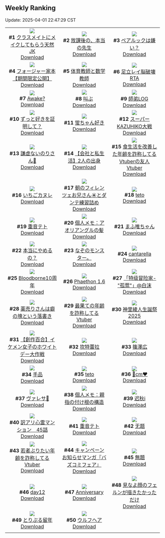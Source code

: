 ## Weekly Ranking
Update: 2025-04-01 22:47:29 CST

|      |      |      |
| :----: | :----: | :----: |
| ![](https://i.pixiv.re/c/240x480/img-master/img/2025/03/26/01/25/33/128610822_p0_master1200.jpg)<br>**#1** [クラスメイトにメイクしてもらう天然JK](https://www.pixiv.net/artworks/128610822)<br>[Download](https://i.pixiv.re/img-original/img/2025/03/26/01/25/33/128610822_p0.jpg) | ![](https://i.pixiv.re/c/240x480/img-master/img/2025/03/26/20/35/24/128633136_p0_master1200.jpg)<br>**#2** [放課後の、本当の先生](https://www.pixiv.net/artworks/128633136)<br>[Download](https://i.pixiv.re/img-original/img/2025/03/26/20/35/24/128633136_p0.jpg) | ![](https://i.pixiv.re/c/240x480/img-master/img/2025/03/26/17/00/09/128626424_p0_master1200.jpg)<br>**#3** [ペアルックは嫌い？](https://www.pixiv.net/artworks/128626424)<br>[Download](https://i.pixiv.re/img-original/img/2025/03/26/17/00/09/128626424_p0.jpg) |
| ![](https://i.pixiv.re/c/240x480/img-master/img/2025/03/31/13/04/49/128631125_p0_master1200.jpg)<br>**#4** [フォージャー家本【期間限定公開】](https://www.pixiv.net/artworks/128631125)<br>[Download](https://i.pixiv.re/img-original/img/2025/03/31/13/04/49/128631125_p0.jpg) | ![](https://i.pixiv.re/c/240x480/img-master/img/2025/03/27/20/11/46/128665738_p0_master1200.jpg)<br>**#5** [体育教師と数学教師](https://www.pixiv.net/artworks/128665738)<br>[Download](https://i.pixiv.re/img-original/img/2025/03/27/20/11/46/128665738_p0.jpg) | ![](https://i.pixiv.re/c/240x480/img-master/img/2025/03/26/18/32/05/128628996_p0_master1200.jpg)<br>**#6** [足立レイ脳破壊RTA](https://www.pixiv.net/artworks/128628996)<br>[Download](https://i.pixiv.re/img-original/img/2025/03/26/18/32/05/128628996_p0.jpg) |
| ![](https://i.pixiv.re/c/240x480/img-master/img/2025/03/25/19/10/31/128596110_p0_master1200.jpg)<br>**#7** [Awake?](https://www.pixiv.net/artworks/128596110)<br>[Download](https://i.pixiv.re/img-original/img/2025/03/25/19/10/31/128596110_p0.jpg) | ![](https://i.pixiv.re/c/240x480/img-master/img/2025/03/25/07/30/02/128582243_p0_master1200.jpg)<br>**#8** [叫ぶ](https://www.pixiv.net/artworks/128582243)<br>[Download](https://i.pixiv.re/img-original/img/2025/03/25/07/30/02/128582243_p0.jpg) | ![](https://i.pixiv.re/c/240x480/img-master/img/2025/03/26/01/45/27/128611334_p0_master1200.jpg)<br>**#9** [師弟LOG](https://www.pixiv.net/artworks/128611334)<br>[Download](https://i.pixiv.re/img-original/img/2025/03/26/01/45/27/128611334_p0.png) |
| ![](https://i.pixiv.re/c/240x480/img-master/img/2025/03/26/00/00/14/128607561_p0_master1200.jpg)<br>**#10** [ずっと好きを証明して？](https://www.pixiv.net/artworks/128607561)<br>[Download](https://i.pixiv.re/img-original/img/2025/03/26/00/00/14/128607561_p0.jpg) | ![](https://i.pixiv.re/c/240x480/img-master/img/2025/03/26/00/00/17/128607583_p0_master1200.jpg)<br>**#11** [蛍ちゃん好き](https://www.pixiv.net/artworks/128607583)<br>[Download](https://i.pixiv.re/img-original/img/2025/03/26/00/00/17/128607583_p0.png) | ![](https://i.pixiv.re/c/240x480/img-master/img/2025/03/26/14/59/12/128624007_p0_master1200.jpg)<br>**#12** [スーパーKAZUHIKO大戦](https://www.pixiv.net/artworks/128624007)<br>[Download](https://i.pixiv.re/img-original/img/2025/03/26/14/59/12/128624007_p0.jpg) |
| ![](https://i.pixiv.re/c/240x480/img-master/img/2025/03/25/19/10/23/128596104_p0_master1200.jpg)<br>**#13** [謙虚ないのりさん🍤](https://www.pixiv.net/artworks/128596104)<br>[Download](https://i.pixiv.re/img-original/img/2025/03/25/19/10/23/128596104_p0.jpg) | ![](https://i.pixiv.re/c/240x480/img-master/img/2025/03/25/12/00/11/128586503_p0_master1200.jpg)<br>**#14** [【会社と私生活】2人の出身](https://www.pixiv.net/artworks/128586503)<br>[Download](https://i.pixiv.re/img-original/img/2025/03/25/12/00/11/128586503_p0.jpg) | ![](https://i.pixiv.re/c/240x480/img-master/img/2025/03/26/21/05/13/128634316_p0_master1200.jpg)<br>**#15** [食生活を改善した年齢を詐称してるVtuberの友人Vtuber](https://www.pixiv.net/artworks/128634316)<br>[Download](https://i.pixiv.re/img-original/img/2025/03/26/21/05/13/128634316_p0.png) |
| ![](https://i.pixiv.re/c/240x480/img-master/img/2025/03/25/20/30/04/128598907_p0_master1200.jpg)<br>**#16** [いちごカヌレ](https://www.pixiv.net/artworks/128598907)<br>[Download](https://i.pixiv.re/img-original/img/2025/03/25/20/30/04/128598907_p0.png) | ![](https://i.pixiv.re/c/240x480/img-master/img/2025/03/26/23/17/38/128639683_p0_master1200.jpg)<br>**#17** [朝のフィレンツェお兄さん☀とダンテ練習詰め](https://www.pixiv.net/artworks/128639683)<br>[Download](https://i.pixiv.re/img-original/img/2025/03/26/23/17/38/128639683_p0.jpg) | ![](https://i.pixiv.re/c/240x480/img-master/img/2025/03/27/01/26/01/128644480_p0_master1200.jpg)<br>**#18** [teto](https://www.pixiv.net/artworks/128644480)<br>[Download](https://i.pixiv.re/img-original/img/2025/03/27/01/26/01/128644480_p0.jpg) |
| ![](https://i.pixiv.re/c/240x480/img-master/img/2025/03/25/10/15/31/128584739_p0_master1200.jpg)<br>**#19** [重音テト](https://www.pixiv.net/artworks/128584739)<br>[Download](https://i.pixiv.re/img-original/img/2025/03/25/10/15/31/128584739_p0.jpg) | ![](https://i.pixiv.re/c/240x480/img-master/img/2025/03/25/06/00/04/128580930_p0_master1200.jpg)<br>**#20** [個人メモ：アオリアングルの髪](https://www.pixiv.net/artworks/128580930)<br>[Download](https://i.pixiv.re/img-original/img/2025/03/25/06/00/04/128580930_p0.jpg) | ![](https://i.pixiv.re/c/240x480/img-master/img/2025/03/26/17/24/02/128626990_p0_master1200.jpg)<br>**#21** [まふ唯ちゃん](https://www.pixiv.net/artworks/128626990)<br>[Download](https://i.pixiv.re/img-original/img/2025/03/26/17/24/02/128626990_p0.png) |
| ![](https://i.pixiv.re/c/240x480/img-master/img/2025/03/26/00/08/45/128608210_p0_master1200.jpg)<br>**#22** [本当にやめるの？](https://www.pixiv.net/artworks/128608210)<br>[Download](https://i.pixiv.re/img-original/img/2025/03/26/00/08/45/128608210_p0.jpg) | ![](https://i.pixiv.re/c/240x480/img-master/img/2025/03/26/21/54/17/128636264_p0_master1200.jpg)<br>**#23** [なぞのモンスター。](https://www.pixiv.net/artworks/128636264)<br>[Download](https://i.pixiv.re/img-original/img/2025/03/26/21/54/17/128636264_p0.jpg) | ![](https://i.pixiv.re/c/240x480/img-master/img/2025/03/27/22/27/18/128670907_p0_master1200.jpg)<br>**#24** [cantarella](https://www.pixiv.net/artworks/128670907)<br>[Download](https://i.pixiv.re/img-original/img/2025/03/27/22/27/18/128670907_p0.png) |
| ![](https://i.pixiv.re/c/240x480/img-master/img/2025/03/26/13/12/09/128622124_p0_master1200.jpg)<br>**#25** [Bloodborne10周年](https://www.pixiv.net/artworks/128622124)<br>[Download](https://i.pixiv.re/img-original/img/2025/03/26/13/12/09/128622124_p0.png) | ![](https://i.pixiv.re/c/240x480/img-master/img/2025/03/26/23/57/09/128641158_p0_master1200.jpg)<br>**#26** [Phaethon 1.6](https://www.pixiv.net/artworks/128641158)<br>[Download](https://i.pixiv.re/img-original/img/2025/03/26/23/57/09/128641158_p0.jpg) | ![](https://i.pixiv.re/c/240x480/img-master/img/2025/03/26/06/42/36/128615641_p0_master1200.jpg)<br>**#27** [「特级冒险家-"孤莺"」@白沫](https://www.pixiv.net/artworks/128615641)<br>[Download](https://i.pixiv.re/img-original/img/2025/03/26/06/42/36/128615641_p0.jpg) |
| ![](https://i.pixiv.re/c/240x480/img-master/img/2025/03/26/00/05/06/128608052_p0_master1200.jpg)<br>**#28** [薬売りさんは癖の塊という落書き](https://www.pixiv.net/artworks/128608052)<br>[Download](https://i.pixiv.re/img-original/img/2025/03/26/00/05/06/128608052_p0.jpg) | ![](https://i.pixiv.re/c/240x480/img-master/img/2025/03/25/21/24/07/128600998_p0_master1200.jpg)<br>**#29** [最果ての年齢を詐称してるVtuber](https://www.pixiv.net/artworks/128600998)<br>[Download](https://i.pixiv.re/img-original/img/2025/03/25/21/24/07/128600998_p0.png) | ![](https://i.pixiv.re/c/240x480/img-master/img/2025/03/26/12/07/16/128620854_p0_master1200.jpg)<br>**#30** [神里綾人生誕祭2025](https://www.pixiv.net/artworks/128620854)<br>[Download](https://i.pixiv.re/img-original/img/2025/03/26/12/07/16/128620854_p0.jpg) |
| ![](https://i.pixiv.re/c/240x480/img-master/img/2025/03/25/19/07/43/128596026_p0_master1200.jpg)<br>**#31** [【創作百合】イケメン女子のホワイトデー大作戦](https://www.pixiv.net/artworks/128596026)<br>[Download](https://i.pixiv.re/img-original/img/2025/03/25/19/07/43/128596026_p0.jpg) | ![](https://i.pixiv.re/c/240x480/img-master/img/2025/03/27/14/30/48/128657161_p0_master1200.jpg)<br>**#32** [坎特蕾拉](https://www.pixiv.net/artworks/128657161)<br>[Download](https://i.pixiv.re/img-original/img/2025/03/27/14/30/48/128657161_p0.jpg) | ![](https://i.pixiv.re/c/240x480/img-master/img/2025/03/26/20/22/32/128632665_p0_master1200.jpg)<br>**#33** [篠澤広](https://www.pixiv.net/artworks/128632665)<br>[Download](https://i.pixiv.re/img-original/img/2025/03/26/20/22/32/128632665_p0.jpg) |
| ![](https://i.pixiv.re/c/240x480/img-master/img/2025/03/25/19/19/53/128596401_p0_master1200.jpg)<br>**#34** [手品](https://www.pixiv.net/artworks/128596401)<br>[Download](https://i.pixiv.re/img-original/img/2025/03/25/19/19/53/128596401_p0.jpg) | ![](https://i.pixiv.re/c/240x480/img-master/img/2025/03/27/01/10/21/128644068_p0_master1200.jpg)<br>**#35** [teto](https://www.pixiv.net/artworks/128644068)<br>[Download](https://i.pixiv.re/img-original/img/2025/03/27/01/10/21/128644068_p0.jpg) | ![](https://i.pixiv.re/c/240x480/img-master/img/2025/03/26/20/31/20/128632991_p0_master1200.jpg)<br>**#36** [🤍cm❤️](https://www.pixiv.net/artworks/128632991)<br>[Download](https://i.pixiv.re/img-original/img/2025/03/26/20/31/20/128632991_p0.png) |
| ![](https://i.pixiv.re/c/240x480/img-master/img/2025/03/26/12/24/29/128621187_p0_master1200.jpg)<br>**#37** [ヴァレサ🩷](https://www.pixiv.net/artworks/128621187)<br>[Download](https://i.pixiv.re/img-original/img/2025/03/26/12/24/29/128621187_p0.jpg) | ![](https://i.pixiv.re/c/240x480/img-master/img/2025/03/27/06/00/08/128648522_p0_master1200.jpg)<br>**#38** [個人メモ：親指の付け根の構造](https://www.pixiv.net/artworks/128648522)<br>[Download](https://i.pixiv.re/img-original/img/2025/03/27/06/00/08/128648522_p0.jpg) | ![](https://i.pixiv.re/c/240x480/img-master/img/2025/03/26/11/50/18/128620394_p0_master1200.jpg)<br>**#39** [迟秋i](https://www.pixiv.net/artworks/128620394)<br>[Download](https://i.pixiv.re/img-original/img/2025/03/26/11/50/18/128620394_p0.png) |
| ![](https://i.pixiv.re/c/240x480/img-master/img/2025/03/25/12/33/20/128587289_p0_master1200.jpg)<br>**#40** [訳アリ心霊マンション　45話](https://www.pixiv.net/artworks/128587289)<br>[Download](https://i.pixiv.re/img-original/img/2025/03/25/12/33/20/128587289_p0.jpg) | ![](https://i.pixiv.re/c/240x480/img-master/img/2025/03/25/10/16/11/128584746_p0_master1200.jpg)<br>**#41** [重音テト](https://www.pixiv.net/artworks/128584746)<br>[Download](https://i.pixiv.re/img-original/img/2025/03/25/10/16/11/128584746_p0.jpg) | ![](https://i.pixiv.re/c/240x480/img-master/img/2025/03/26/14/18/05/128623316_p0_master1200.jpg)<br>**#42** [无题](https://www.pixiv.net/artworks/128623316)<br>[Download](https://i.pixiv.re/img-original/img/2025/03/26/14/18/05/128623316_p0.jpg) |
| ![](https://i.pixiv.re/c/240x480/img-master/img/2025/03/27/21/09/25/128667840_p0_master1200.jpg)<br>**#43** [若者ぶりたい年齢を詐称してるVtuber](https://www.pixiv.net/artworks/128667840)<br>[Download](https://i.pixiv.re/img-original/img/2025/03/27/21/09/25/128667840_p0.png) | ![](https://i.pixiv.re/c/240x480/img-master/img/2025/03/26/09/19/51/128617964_p0_master1200.jpg)<br>**#44** [キャンペーンお知らせマンガ『バズコミフェア』](https://www.pixiv.net/artworks/128617964)<br>[Download](https://i.pixiv.re/img-original/img/2025/03/26/09/19/51/128617964_p0.jpg) | ![](https://i.pixiv.re/c/240x480/img-master/img/2025/03/26/07/30/02/128616342_p0_master1200.jpg)<br>**#45** [無題](https://www.pixiv.net/artworks/128616342)<br>[Download](https://i.pixiv.re/img-original/img/2025/03/26/07/30/02/128616342_p0.png) |
| ![](https://i.pixiv.re/c/240x480/img-master/img/2025/03/26/18/46/53/128629412_p0_master1200.jpg)<br>**#46** [day12](https://www.pixiv.net/artworks/128629412)<br>[Download](https://i.pixiv.re/img-original/img/2025/03/26/18/46/53/128629412_p0.jpg) | ![](https://i.pixiv.re/c/240x480/img-master/img/2025/03/26/12/10/57/128620935_p0_master1200.jpg)<br>**#47** [Anniversary](https://www.pixiv.net/artworks/128620935)<br>[Download](https://i.pixiv.re/img-original/img/2025/03/26/12/10/57/128620935_p0.jpg) | ![](https://i.pixiv.re/c/240x480/img-master/img/2025/03/27/12/00/05/128654221_p0_master1200.jpg)<br>**#48** [見なよ顔のフェルンが描きたかっただけ](https://www.pixiv.net/artworks/128654221)<br>[Download](https://i.pixiv.re/img-original/img/2025/03/27/12/00/05/128654221_p0.png) |
| ![](https://i.pixiv.re/c/240x480/img-master/img/2025/03/26/21/34/51/128635532_p0_master1200.jpg)<br>**#49** [とりぷる留年](https://www.pixiv.net/artworks/128635532)<br>[Download](https://i.pixiv.re/img-original/img/2025/03/26/21/34/51/128635532_p0.jpg) | ![](https://i.pixiv.re/c/240x480/img-master/img/2025/03/26/11/43/18/128620265_p0_master1200.jpg)<br>**#50** [ウルフヘア](https://www.pixiv.net/artworks/128620265)<br>[Download](https://i.pixiv.re/img-original/img/2025/03/26/11/43/18/128620265_p0.jpg) |
|      |
